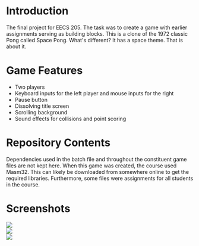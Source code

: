 # Introduction

The final project for EECS 205. The task was to create a game with earlier assignments serving as building blocks.
This is a clone of the 1972 classic Pong called Space Pong. What's different? It has a space theme. That is 
about it.

# Game Features

- Two players
- Keyboard inputs for the left player and mouse inputs for the right
- Pause button
- Dissolving title screen
- Scrolling background
- Sound effects for collisions and point scoring

# Repository Contents

Dependencies used in the batch file and throughout the constituent game files are not kept here. When this
game was created, the course used Masm32. This can likely be downloaded from somewhere online to get the
required libraries. Furthermore, some files were assignments for all students in the course.

# Screenshots
![](screenshots/title_screen.PNG)  
![](screenshots/dissolving_title_screen.PNG)  
![](screenshots/game_screen.PNG)
